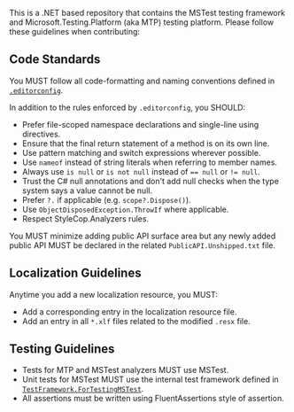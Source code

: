 This is a .NET based repository that contains the MSTest testing framework and Microsoft.Testing.Platform (aka MTP) testing platform. Please follow these guidelines when contributing:

## Code Standards

You MUST follow all code-formatting and naming conventions defined in [`.editorconfig`](./.editorconfig).

In addition to the rules enforced by `.editorconfig`, you SHOULD:

- Prefer file-scoped namespace declarations and single-line using directives.
- Ensure that the final return statement of a method is on its own line.
- Use pattern matching and switch expressions wherever possible.
- Use `nameof` instead of string literals when referring to member names.
- Always use `is null` or `is not null` instead of `== null` or `!= null`.
- Trust the C# null annotations and don't add null checks when the type system says a value cannot be null.
- Prefer `?.` if applicable (e.g. `scope?.Dispose()`).
- Use `ObjectDisposedException.ThrowIf` where applicable.
- Respect StyleCop.Analyzers rules.

You MUST minimize adding public API surface area but any newly added public API MUST be declared in the related `PublicAPI.Unshipped.txt` file.

## Localization Guidelines

Anytime you add a new localization resource, you MUST:
- Add a corresponding entry in the localization resource file.
- Add an entry in all `*.xlf` files related to the modified `.resx` file.

## Testing Guidelines

- Tests for MTP and MSTest analyzers MUST use MSTest.
- Unit tests for MSTest MUST use the internal test framework defined in [`TestFramework.ForTestingMSTest`](./test/Utilities/TestFramework.ForTestingMSTest).
- All assertions must be written using FluentAssertions style of assertion.
